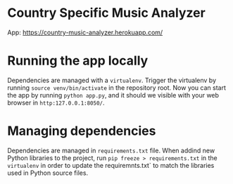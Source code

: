 # Country Specific Music Analyzer
App: https://country-music-analyzer.herokuapp.com/

# Running the app locally

Dependencies are managed with a `virtualenv`. Trigger the virtualenv by running `source venv/bin/activate` in the repository root. Now you can start the app by running `python app.py`, and it should we visible with your web browser in `http:127.0.0.1:8050/`.

# Managing dependencies

Dependencies are managed in `requirements.txt` file. When addind new Python libraries to the project, run `pip freeze > requirements.txt` in the `virtualenv` in order to update the requiremnts.txt` to match the libraries used in Python source files.
